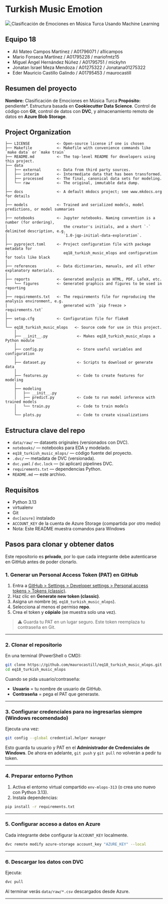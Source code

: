 # Turkish Music Emotion

<a target="_blank" href="https://cookiecutter-data-science.drivendata.org/">
    <img src="https://img.shields.io/badge/CCDS-Project%20template-328F97?logo=cookiecutter" />
</a>
Clasificación de Emociones en Música Turca Usando Machine Learning

## Equipo 18
- Ali Mateo Campos Martínez / A01796071 / a1licampos
- Mario Fonseca Martínez / A01795228 / mariofmtz15
- Miguel Ángel Hernández Núñez / A01795751 / mickyhn
- Jonatan Israel Meza Mendoza / A01275322 / Jonatana01275322
- Eder Mauricio Castillo Galindo / A01795453 / maurocastill

## Resumen del proyecto

**Nombre:** Clasificación de Emociones en Música Turca
**Propósito:** pendiente*.
Estructura basada en **Cookiecutter Data Science**. Control de código con **Git**, control de datos con **DVC**, y almacenamiento remoto de datos en **Azure Blob Storage**.

## Project Organization

```
├── LICENSE            <- Open-source license if one is chosen
├── Makefile           <- Makefile with convenience commands like `make data` or `make train`
├── README.md          <- The top-level README for developers using this project.
├── data
│   ├── external       <- Data from third party sources.
│   ├── interim        <- Intermediate data that has been transformed.
│   ├── processed      <- The final, canonical data sets for modeling.
│   └── raw            <- The original, immutable data dump.
│
├── docs               <- A default mkdocs project; see www.mkdocs.org for details
│
├── models             <- Trained and serialized models, model predictions, or model summaries
│
├── notebooks          <- Jupyter notebooks. Naming convention is a number (for ordering),
│                         the creator's initials, and a short `-` delimited description, e.g.
│                         `1.0-jqp-initial-data-exploration`.
│
├── pyproject.toml     <- Project configuration file with package metadata for 
│                         eq18_turkish_music_mlops and configuration for tools like black
│
├── references         <- Data dictionaries, manuals, and all other explanatory materials.
│
├── reports            <- Generated analysis as HTML, PDF, LaTeX, etc.
│   └── figures        <- Generated graphics and figures to be used in reporting
│
├── requirements.txt   <- The requirements file for reproducing the analysis environment, e.g.
│                         generated with `pip freeze > requirements.txt`
│
├── setup.cfg          <- Configuration file for flake8
│
└── eq18_turkish_music_mlops   <- Source code for use in this project.
    │
    ├── __init__.py             <- Makes eq18_turkish_music_mlops a Python module
    │
    ├── config.py               <- Store useful variables and configuration
    │
    ├── dataset.py              <- Scripts to download or generate data
    │
    ├── features.py             <- Code to create features for modeling
    │
    ├── modeling                
    │   ├── __init__.py 
    │   ├── predict.py          <- Code to run model inference with trained models          
    │   └── train.py            <- Code to train models
    │
    └── plots.py                <- Code to create visualizations
```

## Estructura clave del repo

* `data/raw/` — datasets originales (versionados con DVC).
* `notebooks/` — notebooks para EDA y modelado.
* `eq18_turkish_music_mlops/` — código fuente del proyecto.
* `.dvc/` — metadata de DVC (versionada).
* `dvc.yaml` / `dvc.lock` — (si aplican) pipelines DVC.
* `requirements.txt` — dependencias Python.
* `README.md` — este archivo.

## Requisitos

* Python 3.13
* virtualenv
* Git
* `dvc[azure]` instalado
* `ACCOUNT_KEY` de la cuenta de Azure Storage (compartida por otro medio)
* Nota: Este README muestra comandos para Windows

## Pasos para clonar y obtener datos

Este repositorio es **privado**, por lo que cada integrante debe autenticarse en GitHub antes de poder clonarlo.

### 1. Generar un Personal Access Token (PAT) en GitHub

1. Entra a [GitHub > Settings > Developer settings > Personal access tokens > Tokens (classic)](https://github.com/settings/tokens).
2. Haz clic en **Generate new token (classic)**.
3. Asigna un nombre (ej. `eq18_turkish_music_mlops`).
4. Selecciona al menos el permiso **repo**.
5. Crea el token y **cópialo** (se muestra solo una vez).

> ⚠️ Guarda tu PAT en un lugar seguro. Este token reemplaza tu contraseña en Git.

---

### 2. Clonar el repositorio

En una terminal (PowerShell o CMD):

```bash
git clone https://github.com/maurocastill/eq18_turkish_music_mlops.git
cd eq18_turkish_music_mlops
```

Cuando se pida usuario/contraseña:

* **Usuario** = tu nombre de usuario de GitHub.
* **Contraseña** = pega el PAT que generaste.

---

### 3. Configurar credenciales para no ingresarlas siempre (Windows recomendado)

Ejecuta una vez:

```bash
git config --global credential.helper manager
```

Esto guarda tu usuario y PAT en el **Administrador de Credenciales de Windows**.
De ahora en adelante, `git push` y `git pull` no volverán a pedir tu token.

---

### 4. Preparar entorno Python

1. Activa el entorno virtual compartido `env-mlops-313` (o crea uno nuevo con Python 3.13).
2. Instala dependencias:

```bash
pip install -r requirements.txt
```

---

### 5. Configurar acceso a datos en Azure

Cada integrante debe configurar la `ACCOUNT_KEY` localmente.

```bash
dvc remote modify azure-storage account_key "AZURE_KEY" --local
```

---

### 6. Descargar los datos con DVC

Ejecuta:

```bash
dvc pull
```

Al terminar verás `data/raw/*.csv` descargados desde Azure.

--------